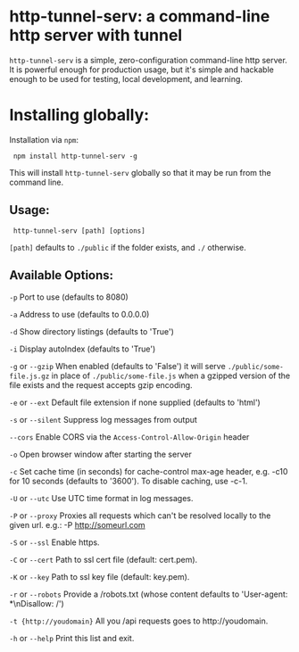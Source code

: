 # http-tunnel-serv: a command-line http server with tunnel

`http-tunnel-serv` is a simple, zero-configuration command-line http server.  It is powerful enough for production usage, but it's simple and hackable enough to be used for testing, local development, and learning.


# Installing globally:

Installation via `npm`:

     npm install http-tunnel-serv -g

This will install `http-tunnel-serv` globally so that it may be run from the command line.

## Usage:

     http-tunnel-serv [path] [options]

`[path]` defaults to `./public` if the folder exists, and `./` otherwise.

## Available Options:

`-p` Port to use (defaults to 8080)

`-a` Address to use (defaults to 0.0.0.0)

`-d` Show directory listings (defaults to 'True')

`-i` Display autoIndex (defaults to 'True')

`-g` or `--gzip` When enabled (defaults to 'False') it will serve `./public/some-file.js.gz` in place of `./public/some-file.js` when a gzipped version of the file exists and the request accepts gzip encoding.

`-e` or `--ext` Default file extension if none supplied (defaults to 'html')

`-s` or `--silent` Suppress log messages from output

`--cors` Enable CORS via the `Access-Control-Allow-Origin` header

`-o` Open browser window after starting the server

`-c` Set cache time (in seconds) for cache-control max-age header, e.g. -c10 for 10 seconds (defaults to '3600'). To disable caching, use -c-1.

`-U` or `--utc` Use UTC time format in log messages.

`-P` or `--proxy` Proxies all requests which can't be resolved locally to the given url. e.g.: -P http://someurl.com

`-S` or `--ssl` Enable https.

`-C` or `--cert` Path to ssl cert file (default: cert.pem).

`-K` or `--key` Path to ssl key file (default: key.pem).



`-r` or `--robots` Provide a /robots.txt (whose content defaults to 'User-agent: *\nDisallow: /')

`-t {http://youdomain}` All you /api requests goes to http://youdomain.

`-h` or `--help` Print this list and exit.